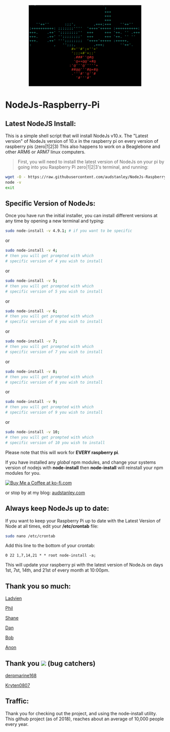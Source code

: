 
<center> <img src="Node-Pi-ASCII.png"> </center>

# NodeJs-Raspberry-Pi

## Latest NodeJS Install:
This is a simple shell script that will install NodeJs v10.x.  The "Latest version" of NodeJs version of 10.x in the raspberry pi on every version of raspberry pis (zero|1|2|3) This also happens to work on a Beaglebone and other ARM6 or ARM7 linux computers.<p>

>First, you will need to install the latest version of NodeJs on your pi by going into you Raspberry Pi zero|1|2|3's terminal, and running: <p>

```sh
wget -O - https://raw.githubusercontent.com/audstanley/NodeJs-Raspberry-Pi/master/Install-Node.sh | sudo bash
node -v
exit
```
<p>

## Specific Version of NodeJs:
Once you have run the initial installer, you can install different versions at any time by opening a new terminal and typing:
```sh
sudo node-install -v 4.9.1; # if you want to be specific
```
or
```sh
sudo node-install -v 4;
# then you will get prompted with which 
# specific version of 4 you wish to install
```
or
```sh
sudo node-install -v 5;
# then you will get prompted with which 
# specific version of 5 you wish to install
```
or
```sh
sudo node-install -v 6;
# then you will get prompted with which 
# specific version of 6 you wish to install
```
or
```sh
sudo node-install -v 7;
# then you will get prompted with which 
# specific version of 7 you wish to install
```
or
```sh
sudo node-install -v 8;
# then you will get prompted with which 
# specific version of 8 you wish to install
```
or
```sh
sudo node-install -v 9;
# then you will get prompted with which 
# specific version of 9 you wish to install
```
or
```sh
sudo node-install -v 10;
# then you will get prompted with which 
# specific version of 10 you wish to install
```

Please note that this will work for **EVERY raspberry pi**.

If you have installed any *global* npm modules, and change your systems version of nodejs with **node-install** then **node-install** will reinstall your npm modules for you.

<a href='https://ko-fi.com/A687KA8' target='_blank'><img height='36' style='border:0px;height:36px;' src='https://az743702.vo.msecnd.net/cdn/kofi4.png?v=f' border='0' alt='Buy Me a Coffee at ko-fi.com' /></a>

or stop by at my blog: [audstanley.com](http://www.audstanley.com)


## Always keep NodeJs up to date:

If you want to keep your Raspberry Pi up to date with the Latest Version of Node at all times, edit  your **/etc/crontab** file:

```bash
sudo nano /etc/crontab
```

Add this line to the bottom of your crontab:

```cron
0 22 1,7,14,21 * * root node-install -a;
```
This will update your raspberry pi with the latest version of NodeJs on days 1st, 7st, 14th, and 21st of every month at 10:00pm.

## Thank you so much:

[Ladvien](https://Ko-fi.com/home/coffeeshop?txid=025faeb3-d715-4d0c-8cf9-ce0f7bf4e1bf&mode=public&img=ogsomeoneboughtme)

[Phil](https://Ko-fi.com/home/coffeeshop?txid=ea3fc9e8-1e81-4198-a555-a595e3eeae76&mode=public&img=ogsomeoneboughtme)

[Shane](https://Ko-fi.com/home/coffeeshop?txid=c0356500-6d0d-452f-a93e-2974f8987e26&mode=public&img=ogsomeoneboughtme)

[Dan](https://Ko-fi.com/home/coffeeshop?txid=d486abde-c02d-454f-a602-025672a835c8&mode=public&img=ogsomeoneboughtme)

[Bob](https://Ko-fi.com/home/coffeeshop?txid=98c46da8-45bb-478d-b44e-df9257b87edb&mode=public&img=ogsomeoneboughtme)

[Anon](https://Ko-fi.com/home/coffeeshop?txid=e119b3ef-4171-4beb-a2dc-97d67bf09122&mode=public&img=ogsomeoneboughtme)

## Thank you ![](https://cdn4.iconfinder.com/data/icons/bug-fix/512/qa-quality-assurance-bug-15-128.png) (bug catchers)

[derpmarine168](https://github.com/derpmarine168)
  
[Kryten0807](https://github.com/Kryten0807)
  
## Traffic:

Thank you for checking out the project, and using the node-install utility.  This github project (as of 2018), reaches about an average of 10,000 people every year.
